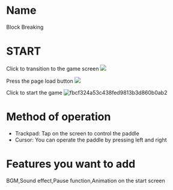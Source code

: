 
# Name
Block Breaking

# START
Click to transition to the game screen
![](https://i.gyazo.com/80a5c207720ed8e22b6d1e163ad44afd.png)

Press the page load button
![](https://i.gyazo.com/e5427819cb1c337d927912c89d89094d.png)

Click to start the game
![fbcf324a53c438fed9813b3d860b0ab2](https://user-images.githubusercontent.com/61174442/79592639-37e0d800-8115-11ea-8279-f8234d4ab13e.gif)


# Method of operation
- Trackpad: Tap on the screen to control the paddle
- Cursor: You can operate the paddle by pressing left and right

# Features you want to add
BGM,Sound effect,Pause function,Animation on the start screen

